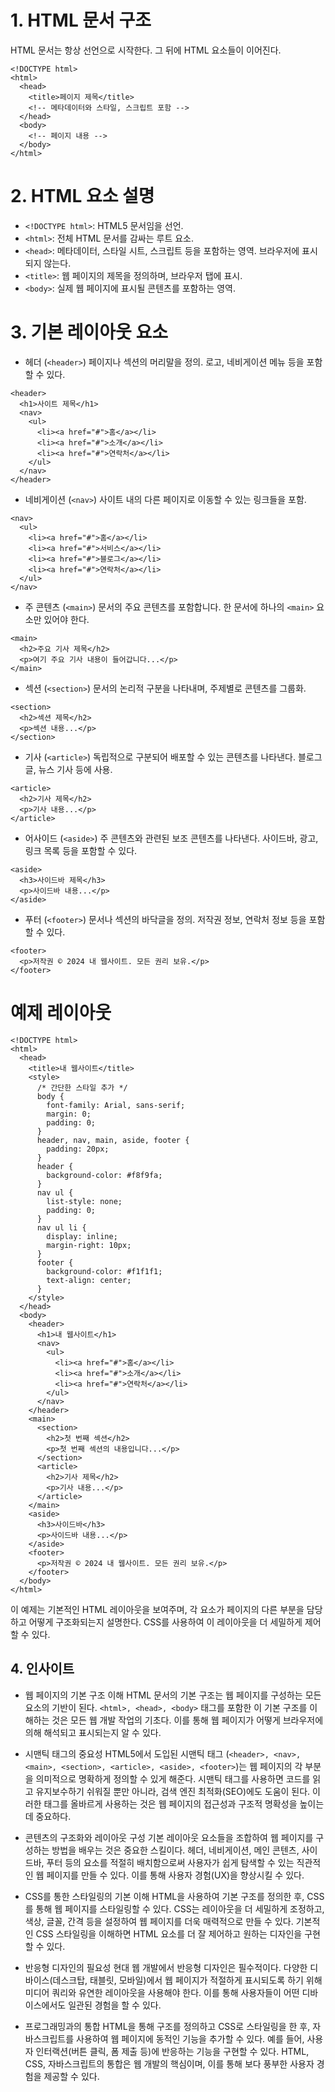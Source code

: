 # 1. HTML 문서 구조

HTML 문서는 항상 <!DOCTYPE html> 선언으로 시작한다. 그 뒤에 HTML 요소들이 이어진다.

```JS
<!DOCTYPE html>
<html>
  <head>
    <title>페이지 제목</title>
    <!-- 메타데이터와 스타일, 스크립트 포함 -->
  </head>
  <body>
    <!-- 페이지 내용 -->
  </body>
</html>
```

# 2. HTML 요소 설명

- `<!DOCTYPE html>`: HTML5 문서임을 선언.
- `<html>`: 전체 HTML 문서를 감싸는 루트 요소.
- `<head>`: 메타데이터, 스타일 시트, 스크립트 등을 포함하는 영역. 브라우저에 표시되지 않는다.
- `<title>`: 웹 페이지의 제목을 정의하며, 브라우저 탭에 표시.
- `<body>`: 실제 웹 페이지에 표시될 콘텐츠를 포함하는 영역.

# 3. 기본 레이아웃 요소

- 헤더 (`<header>`)
  페이지나 섹션의 머리말을 정의. 로고, 네비게이션 메뉴 등을 포함할 수 있다.

```JS
<header>
  <h1>사이트 제목</h1>
  <nav>
    <ul>
      <li><a href="#">홈</a></li>
      <li><a href="#">소개</a></li>
      <li><a href="#">연락처</a></li>
    </ul>
  </nav>
</header>
```

- 네비게이션 (`<nav>`)
  사이트 내의 다른 페이지로 이동할 수 있는 링크들을 포함.

```JS
<nav>
  <ul>
    <li><a href="#">홈</a></li>
    <li><a href="#">서비스</a></li>
    <li><a href="#">블로그</a></li>
    <li><a href="#">연락처</a></li>
  </ul>
</nav>
```

- 주 콘텐츠 (`<main>`)
  문서의 주요 콘텐츠를 포함합니다. 한 문서에 하나의 `<main>` 요소만 있어야 한다.

```JS
<main>
  <h2>주요 기사 제목</h2>
  <p>여기 주요 기사 내용이 들어갑니다...</p>
</main>
```

- 섹션 (`<section>`)
  문서의 논리적 구분을 나타내며, 주제별로 콘텐츠를 그룹화.

```JS
<section>
  <h2>섹션 제목</h2>
  <p>섹션 내용...</p>
</section>
```

- 기사 (`<article>`)
  독립적으로 구분되어 배포할 수 있는 콘텐츠를 나타낸다. 블로그 글, 뉴스 기사 등에 사용.

```JS
<article>
  <h2>기사 제목</h2>
  <p>기사 내용...</p>
</article>
```

- 어사이드 (`<aside>`)
  주 콘텐츠와 관련된 보조 콘텐츠를 나타낸다. 사이드바, 광고, 링크 목록 등을 포함할 수 있다.

```JS
<aside>
  <h3>사이드바 제목</h3>
  <p>사이드바 내용...</p>
</aside>
```

- 푸터 (`<footer>`)
  문서나 섹션의 바닥글을 정의. 저작권 정보, 연락처 정보 등을 포함할 수 있다.

```JS
<footer>
  <p>저작권 © 2024 내 웹사이트. 모든 권리 보유.</p>
</footer>
```

# 예제 레이아웃

```JS
<!DOCTYPE html>
<html>
  <head>
    <title>내 웹사이트</title>
    <style>
      /* 간단한 스타일 추가 */
      body {
        font-family: Arial, sans-serif;
        margin: 0;
        padding: 0;
      }
      header, nav, main, aside, footer {
        padding: 20px;
      }
      header {
        background-color: #f8f9fa;
      }
      nav ul {
        list-style: none;
        padding: 0;
      }
      nav ul li {
        display: inline;
        margin-right: 10px;
      }
      footer {
        background-color: #f1f1f1;
        text-align: center;
      }
    </style>
  </head>
  <body>
    <header>
      <h1>내 웹사이트</h1>
      <nav>
        <ul>
          <li><a href="#">홈</a></li>
          <li><a href="#">소개</a></li>
          <li><a href="#">연락처</a></li>
        </ul>
      </nav>
    </header>
    <main>
      <section>
        <h2>첫 번째 섹션</h2>
        <p>첫 번째 섹션의 내용입니다...</p>
      </section>
      <article>
        <h2>기사 제목</h2>
        <p>기사 내용...</p>
      </article>
    </main>
    <aside>
      <h3>사이드바</h3>
      <p>사이드바 내용...</p>
    </aside>
    <footer>
      <p>저작권 © 2024 내 웹사이트. 모든 권리 보유.</p>
    </footer>
  </body>
</html>
```

이 예제는 기본적인 HTML 레이아웃을 보여주며, 각 요소가 페이지의 다른 부분을 담당하고 어떻게 구조화되는지 설명한다. CSS를 사용하여 이 레이아웃을 더 세밀하게 제어할 수 있다.

## 4. 인사이트

- 웹 페이지의 기본 구조 이해
  HTML 문서의 기본 구조는 웹 페이지를 구성하는 모든 요소의 기반이 된다. `<html>, <head>, <body>` 태그를 포함한 이 기본 구조를 이해하는 것은 모든 웹 개발 작업의 기초다. 이를 통해 웹 페이지가 어떻게 브라우저에 의해 해석되고 표시되는지 알 수 있다.

- 시맨틱 태그의 중요성
  HTML5에서 도입된 시맨틱 태그 (`<header>, <nav>, <main>, <section>, <article>, <aside>, <footer>`)는 웹 페이지의 각 부분을 의미적으로 명확하게 정의할 수 있게 해준다. 시맨틱 태그를 사용하면 코드를 읽고 유지보수하기 쉬워질 뿐만 아니라, 검색 엔진 최적화(SEO)에도 도움이 된다. 이러한 태그를 올바르게 사용하는 것은 웹 페이지의 접근성과 구조적 명확성을 높이는 데 중요하다.

- 콘텐츠의 구조화와 레이아웃 구성
  기본 레이아웃 요소들을 조합하여 웹 페이지를 구성하는 방법을 배우는 것은 중요한 스킬이다. 헤더, 네비게이션, 메인 콘텐츠, 사이드바, 푸터 등의 요소를 적절히 배치함으로써 사용자가 쉽게 탐색할 수 있는 직관적인 웹 페이지를 만들 수 있다. 이를 통해 사용자 경험(UX)을 향상시킬 수 있다.

- CSS를 통한 스타일링의 기본 이해
  HTML을 사용하여 기본 구조를 정의한 후, CSS를 통해 웹 페이지를 스타일링할 수 있다. CSS는 레이아웃을 더 세밀하게 조정하고, 색상, 글꼴, 간격 등을 설정하여 웹 페이지를 더욱 매력적으로 만들 수 있다. 기본적인 CSS 스타일링을 이해하면 HTML 요소를 더 잘 제어하고 원하는 디자인을 구현할 수 있다.

- 반응형 디자인의 필요성
  현대 웹 개발에서 반응형 디자인은 필수적이다. 다양한 디바이스(데스크탑, 태블릿, 모바일)에서 웹 페이지가 적절하게 표시되도록 하기 위해 미디어 쿼리와 유연한 레이아웃을 사용해야 한다. 이를 통해 사용자들이 어떤 디바이스에서도 일관된 경험을 할 수 있다.

- 프로그래밍과의 통합
  HTML을 통해 구조를 정의하고 CSS로 스타일링을 한 후, 자바스크립트를 사용하여 웹 페이지에 동적인 기능을 추가할 수 있다. 예를 들어, 사용자 인터랙션(버튼 클릭, 폼 제출 등)에 반응하는 기능을 구현할 수 있다. HTML, CSS, 자바스크립트의 통합은 웹 개발의 핵심이며, 이를 통해 보다 풍부한 사용자 경험을 제공할 수 있다.
